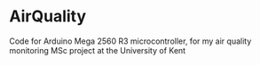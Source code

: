 # AirQuality
Code for Arduino Mega 2560 R3 microcontroller, for my air quality monitoring MSc project at the University of Kent
